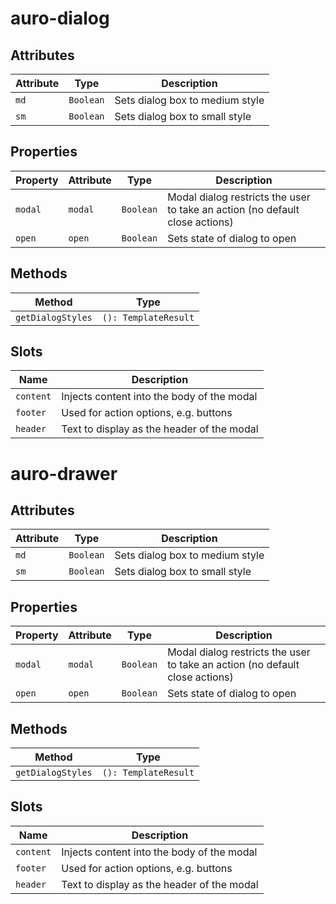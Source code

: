 # auro-dialog

## Attributes

| Attribute | Type      | Description                     |
|-----------|-----------|---------------------------------|
| `md`      | `Boolean` | Sets dialog box to medium style |
| `sm`      | `Boolean` | Sets dialog box to small style  |

## Properties

| Property | Attribute | Type      | Description                                      |
|----------|-----------|-----------|--------------------------------------------------|
| `modal`  | `modal`   | `Boolean` | Modal dialog restricts the user to take an action (no default close actions) |
| `open`   | `open`    | `Boolean` | Sets state of dialog to open                     |

## Methods

| Method            | Type                 |
|-------------------|----------------------|
| `getDialogStyles` | `(): TemplateResult` |

## Slots

| Name      | Description                                |
|-----------|--------------------------------------------|
| `content` | Injects content into the body of the modal |
| `footer`  | Used for action options, e.g. buttons      |
| `header`  | Text to display as the header of the modal |


# auro-drawer

## Attributes

| Attribute | Type      | Description                     |
|-----------|-----------|---------------------------------|
| `md`      | `Boolean` | Sets dialog box to medium style |
| `sm`      | `Boolean` | Sets dialog box to small style  |

## Properties

| Property | Attribute | Type      | Description                                      |
|----------|-----------|-----------|--------------------------------------------------|
| `modal`  | `modal`   | `Boolean` | Modal dialog restricts the user to take an action (no default close actions) |
| `open`   | `open`    | `Boolean` | Sets state of dialog to open                     |

## Methods

| Method            | Type                 |
|-------------------|----------------------|
| `getDialogStyles` | `(): TemplateResult` |

## Slots

| Name      | Description                                |
|-----------|--------------------------------------------|
| `content` | Injects content into the body of the modal |
| `footer`  | Used for action options, e.g. buttons      |
| `header`  | Text to display as the header of the modal |
